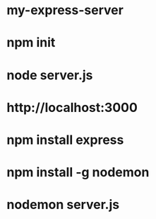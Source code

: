 # my-express-server
# npm init
# node server.js
# http://localhost:3000
# npm install express
# npm install -g nodemon
# nodemon server.js


